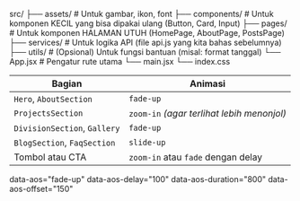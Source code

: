 src/
├── assets/       # Untuk gambar, ikon, font
├── components/   # Untuk komponen KECIL yang bisa dipakai ulang (Button, Card, Input)
├── pages/        # Untuk komponen HALAMAN UTUH (HomePage, AboutPage, PostsPage)
├── services/     # Untuk logika API (file api.js yang kita bahas sebelumnya)
├── utils/        # (Opsional) Untuk fungsi bantuan (misal: format tanggal)
└── App.jsx       # Pengatur rute utama
└── main.jsx
└── index.css


| Bagian                       | Animasi                                    |
| ---------------------------- | ------------------------------------------ |
| `Hero`, `AboutSection`       | `fade-up`                                  |
| `ProjectsSection`            | `zoom-in` *(agar terlihat lebih menonjol)* |
| `DivisionSection`, `Gallery` | `fade-up`                                  |
| `BlogSection`, `FaqSection`  | `slide-up`                                 |
| Tombol atau CTA              | `zoom-in` atau `fade` dengan delay         |


data-aos="fade-up"
data-aos-delay="100"
data-aos-duration="800"
data-aos-offset="150"
